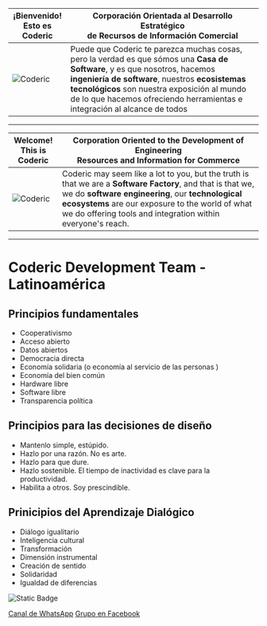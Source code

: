 | ¡Bienvenido!<br>Esto es **Coderic** | Corporación Orientada al Desarrollo Estratégico<br>de Recursos de Información Comercial |
|---|---|
| ![Coderic](https://github.com/Coderic.png) | Puede que Coderic te parezca muchas cosas, pero la verdad es que sómos una **Casa de Software**, y es que nosotros, hacemos **ingeniería de software**, nuestros **ecosistemas tecnológicos** son nuestra exposición al mundo de lo que hacemos ofreciendo herramientas e integración al alcance de todos |

***

| Welcome! <br>This is **Coderic** | Corporation Oriented to the Development of Engineering <br>Resources and Information for Commerce |
|---|---|
| ![Coderic](https://github.com/Coderic.png) | Coderic may seem like a lot to you, but the truth is that we are a **Software Factory**, and that is that we, we do **software engineering**, our **technological ecosystems** are our exposure to the world of what we do offering tools and integration within everyone's reach. |

***

# Coderic Development Team - Latinoamérica
## Principios fundamentales

- Cooperativismo
- Acceso abierto
- Datos abiertos
- Democracia directa
- Economía solidaria (o economía al servicio de las personas )
- Economía del bien común
- Hardware libre
- Software libre
- Transparencia política

## Principios para las decisiones de diseño

- Mantenlo simple, estúpido.
- Hazlo por una razón. No es arte.
- Hazlo para que dure.
- Hazlo sostenible. El tiempo de inactividad es clave para la productividad.
- Habilita a otros. Soy prescindible.

## Prinicipios del Aprendizaje Dialógico

- Diálogo igualitario
- Inteligencia cultural
- Transformación
- Dimensión instrumental
- Creación de sentido
- Solidaridad
- Igualdad de diferencias

<img alt="Static Badge" src="https://img.shields.io/badge/CODERIC-TEAM-orange" /> 

[Canal de WhatsApp](https://whatsapp.com/channel/0029Vb2MVYD1NCrQb0msDe0K)
[Grupo en Facebook](https://www.facebook.com/groups/coderic)

